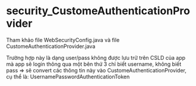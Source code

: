 # security_CustomeAuthenticationProvider

Tham khảo file WebSecurityConfig.java và file CustomeAuthenticationProvider.java

Trường hợp này là dạng user/pass không được lưu trữ trên CSLD của app mà app sẽ login thông qua một bên thứ 3
chỉ biết username, không biết pass => sẽ convert các thông tin này vào CustomeAuthenticationProvider, cụ thể là: UsernamePasswordAuthenticationToken
